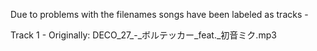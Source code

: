 Due to problems with the filenames songs have been labeled as tracks - 

Track 1 - Originally: DECO_27_-_ボルテッカー_feat._初音ミク.mp3
